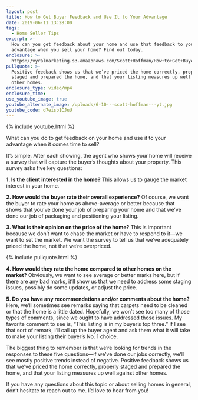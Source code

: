 ```yaml
---
layout: post
title: How to Get Buyer Feedback and Use It to Your Advantage
date: 2019-06-11 13:28:00
tags:
  - Home Seller Tips
excerpt: >-
  How can you get feedback about your home and use that feedback to your
  advantage when you sell your home? Find out today.
enclosure: >-
  https://vyralmarketing.s3.amazonaws.com/Scott+Hoffman/How+to+Get+Buyer+Feedback+and+Use+It+to+Your+Advantage.mp4
pullquote: >-
  Positive feedback shows us that we’ve priced the home correctly, properly
  staged and prepared the home, and that your listing measures up well against
  other homes.
enclosure_type: video/mp4
enclosure_time:
use_youtube_image: true
youtube_alternate_image: /uploads/6-10---scott-hoffman---yt.jpg
youtube_code: d7eisb1CJuU
---
```


{% include youtube.html %}

What can you do to get feedback on your home and use it to your advantage when it comes time to sell?

It’s simple. After each showing, the agent who shows your home will receive a survey that will capture the buyer’s thoughts about your property. This survey asks five key questions:

**1\. Is the client interested in the home?** This allows us to gauge the market interest in your home.

**2\. How would the buyer rate their overall experience?** Of course, we want the buyer to rate your home as above-average or better because that shows that you’ve done your job of preparing your home and that we’ve done our job of packaging and positioning your listing.

**3\. What is their opinion on the price of the home?** This is important because we don’t want to chase the market or have to respond to it—we want to set the market. We want the survey to tell us that we’ve adequately priced the home, not that we’re overpriced.

{% include pullquote.html %}

**4\. How would they rate the home compared to other homes on the market?** Obviously, we want to see average or better marks here, but if there are any bad marks, it’ll show us that we need to address some staging issues, possibly do some updates, or adjust the price.

**5\. Do you have any recommendations and/or comments about the home?** Here, we’ll sometimes see remarks saying that carpets need to be cleaned or that the home is a little dated. Hopefully, we won’t see too many of those types of comments, since we ought to have addressed those issues. My favorite comment to see is, “This listing is in my buyer’s top three.” If I see that sort of remark, I’ll call up the buyer agent and ask them what it will take to make your listing their buyer’s No. 1 choice.

The biggest thing to remember is that we’re looking for trends in the responses to these five questions—if we’ve done our jobs correctly, we’ll see mostly positive trends instead of negative. Positive feedback shows us that we’ve priced the home correctly, properly staged and prepared the home, and that your listing measures up well against other homes.

If you have any questions about this topic or about selling homes in general, don’t hesitate to reach out to me. I’d love to hear from you\!